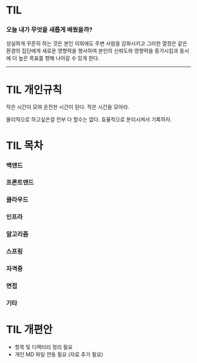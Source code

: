 # TIL

### 오늘 내가 무엇을 새롭게 배웠을까?

성실하게 꾸준히 하는 것은 본인 이외에도 주변 사람을 감화시키고 그러한 열정은 같은 환경의 집단에게 새로운 영향력을 행사하여 본인의 신뢰도와 영향력을 증가시킴과 동시에 더 높은 목표를 향해 나아갈 수 있게 한다.

---

# TIL 개인규칙 

작은 시간이 모여 온전한 시간이 된다. 작은 시간을 모아라.

물리적으로 하고싶은걸 전부 다 할수는 없다. 효율적으로 분리시켜서 기록하자. 

# TIL 목차

### 백엔드
### 프론트엔드
### 클라우드
### 인프라
### 알고리즘
### 스프링
### 자격증
### 면접
### 기타

# TIL 개편안

- 항목 및 디렉터리 정리 필요
- 개인 MD 파일 연동 필요 (자료 추가 필요)
